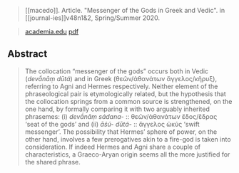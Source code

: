> [[macedo]]. Article. "Messenger of the Gods in Greek and Vedic".  in [[journal-ies]]v48n1&2, Spring/Summer 2020.

> [academia.edu](https://www.academia.edu/43119363)
> [pdf](a/macedo2020-messenger.pdf)

## Abstract
> The collocation “messenger of the gods” occurs both in Vedic (*devā́nāṃ dūtá*) and in Greek (θεῶν/ἀθανάτων ἄγγελος/κῆρυξ), referring to Agni and Hermes respectively. Neither element of the phraseological pair is etymologically related, but the hypothesis that the collocation springs from a common source is strengthened, on the one hand, by formally comparing it with two arguably inherited phrasemes: (i) *devā́nāṃ sádana-* :: θεῶν/ἀθανάτων ἕδος/ἕδρας ‘seat of the gods’ and (ii) *āśú- dūtá-* :: ἅγγελος ὠκύς ‘swift messenger’. The possibility that Hermes’ sphere of power, on the other hand, involves a few prerogatives akin to a fire-god is taken into consideration. If indeed Hermes and Agni share a couple of characteristics, a Graeco-Aryan origin seems all the more justified for the shared phrase.